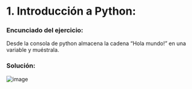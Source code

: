 # 1. Introducción a Python:

###  Encunciado del ejercicio:
Desde la consola de python almacena la cadena “Hola mundo!” en una variable y muéstrala.

### Solución:
![image](https://user-images.githubusercontent.com/75398496/193897239-72d58695-1637-44db-9fea-a95777833ae6.png)

